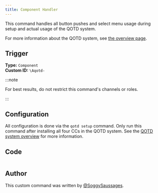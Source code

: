 ```yaml
---
title: Component Handler
---
```


This command handles all button pushes and select menu usage during setup and actual usage of the QOTD system.

For more information about the QOTD system, see [the overview page](overview).

## Trigger

**Type:** `Component`<br />
**Custom ID:** `\Aqotd-`

:::note

For best results, do not restrict this command's channels or roles.

:::

## Configuration

All configuration is done via the `qotd setup` command. Only run this command after installing all four CCs in the QOTD
system. See the [QOTD system overview](overview/#configuration) for more information.

## Code

```gotmpl file=../../../../../src/fun/qotd/advanced/component_handler.go.tmpl

```

## Author

This custom command was written by [@SoggySaussages](https://github.com/SoggySaussages).
